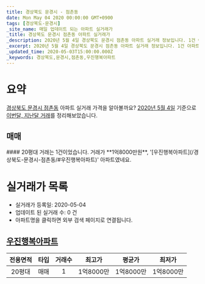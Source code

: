 ```yaml
---
title: 경상북도 문경시 - 점촌동
date: Mon May 04 2020 00:00:00 GMT+0900
tags: [경상북도-문경시]
_site_name: 매일 업데이트 되는 아파트 실거래가
_title: 경상북도 문경시 점촌동 아파트 실거래가
_description: 2020년 5월 4일 경상북도 문경시 점촌동 아파트 실거래 정보입니다. 1건 아파트 정보가 있습니다.
_excerpt: 2020년 5월 4일 경상북도 문경시 점촌동 아파트 실거래 정보입니다. 1건 아파트 정보가 있습니다.
_updated_time: 2020-05-03T15:00:00.000Z
_keywords: 경상북도,문경시,점촌동,우진행복아파트
---
```





# 요약
<ins>경상북도 문경시 점촌동</ins> 아파트 실거래 가격을 알아볼까요? <ins>2020년 5월 4일</ins> 기준으로 <ins>이번달, 지난달 거래</ins>를 정리해보았습니다.

## 매매
<div class="container">
<div class="twelve columns" markdown="1">
#### 20평대
거래는 1건이었습니다. 거래가 **1억8000만원**, '[우진행복아파트](/경상북도-문경시-점촌동/#우진행복아파트)' 아파트였네요.
</div>
</div>



# 실거래가 목록
- 실거래가 등록일: 2020-05-04
- 업데이트 된 실거래 수: 0 건
- 아파트명을 클릭하면 외부 검색 페이지로 연결됩니다.

## [우진행복아파트](#우진행복아파트)

|전용면적|타입|거래수|최고가|평균가|최저가|
|:---:|:---:|:---:|:---:|:---:|:---:|
|20평대|<span class="deal-type-1">매매</span>|1|1억8000만|1억8000만|1억8000만|

<br/>



